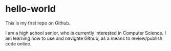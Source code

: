 # hello-world
This is my first repo on Github.

I am a high school senior, who is currently interested in Computer Science. I am learning how to use and navigate Github, as a means to review/publish code online.
